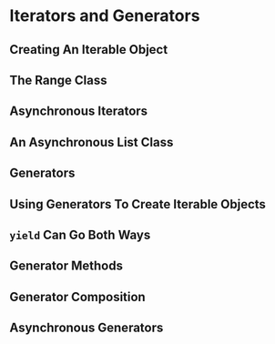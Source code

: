 # Iterators and Generators

## Creating An Iterable Object

## The Range Class

## Asynchronous Iterators

## An Asynchronous List Class

## Generators

## Using Generators To Create Iterable Objects

## `yield` Can Go Both Ways

## Generator Methods

## Generator Composition

## Asynchronous Generators

